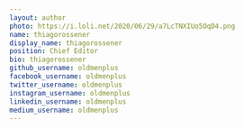 ```yaml
---
layout: author
photo: https://i.loli.net/2020/06/29/a7LcTNXIUo5OqD4.png
name: thiagorossener
display_name: thiagorossener
position: Chief Editor
bio: thiagorossener
github_username: oldmenplus
facebook_username: oldmenplus
twitter_username: oldmenplus
instagram_username: oldmenplus
linkedin_username: oldmenplus
medium_username: oldmenplus
---
```


